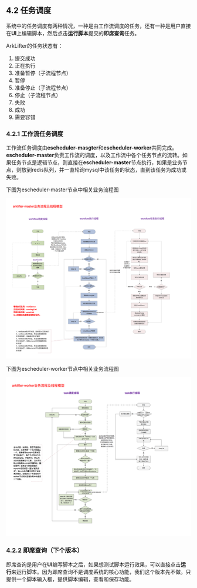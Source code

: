 ## 4.2 任务调度

系统中的任务调度有两种情况，一种是由工作流调度的任务，还有一种是用户直接在**UI**上编辑脚本，然后点击**运行脚本**提交的**即席查询**任务。

ArkLifter的任务状态有：

1. 提交成功
2. 正在执行
3. 准备暂停（子流程节点）
4. 暂停
5. 准备停止（子流程节点）
6. 停止（子流程节点）
7. 失败
8. 成功
9. 需要容错

### 4.2.1 工作流任务调度

工作流任务调度由**escheduler-masgter**和**escheduler-worker**共同完成。**escheduler-master**负责工作流的调度，以及工作流中各个任务节点的流转。如果任务节点是逻辑节点，则直接在**escheduler-master**节点执行，如果是业务节点，则放到redis队列，并一直轮询mysql中该任务的状态，直到该任务为成功或失败。

下图为escheduler-master节点中相关业务流程图

<span id = "retry_process"></span>

![](images/master-process.png)

下图为escheduler-worker节点中相关业务流程图

![](images/worker-process.png)

### 4.2.2 即席查询（下个版本）

即席查询是用户在**UI**编写脚本之后，如果想测试脚本运行效果，可以直接点击**运行**来运行脚本。因为即席查询不是调度系统的核心功能，我们这个版本先不做。只提供一个脚本输入框，提供脚本编辑，查看和保存功能。
